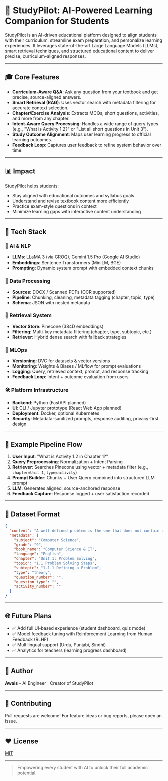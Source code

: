 # 📖 StudyPilot: AI-Powered Learning Companion for Students

StudyPilot is an AI-driven educational platform designed to align students with their curriculum, streamline exam preparation, and personalize learning experiences. It leverages state-of-the-art Large Language Models (LLMs), smart retrieval techniques, and structured educational content to deliver precise, curriculum-aligned responses.

---

## 🎓 Core Features

* **Curriculum-Aware Q\&A**: Ask any question from your textbook and get precise, source-aligned answers.
* **Smart Retrieval (RAG)**: Uses vector search with metadata filtering for accurate context selection.
* **Chapter/Exercise Analysis**: Extracts MCQs, short questions, activities, and more from any chapter.
* **Intent-Aware Query Processing**: Handles a wide range of query types (e.g., "What is Activity 1.2?" or "List all short questions in Unit 3").
* **Study Outcome Alignment**: Maps user learning progress to official learning outcomes.
* **Feedback Loop**: Captures user feedback to refine system behavior over time.

---

## 📊 Impact

StudyPilot helps students:

* Stay aligned with educational outcomes and syllabus goals
* Understand and revise textbook content more efficiently
* Practice exam-style questions in context
* Minimize learning gaps with interactive content understanding

---

## 🚀 Tech Stack

### 🧠 AI & NLP

* **LLMs**: LLaMA 3 (via GROQ), Gemini 1.5 Pro (Google AI Studio)
* **Embeddings**: Sentence Transformers (MiniLM, BGE)
* **Prompting**: Dynamic system prompt with embedded context chunks

### 📂 Data Processing

* **Sources**: DOCX / Scanned PDFs (OCR supported)
* **Pipeline**: Chunking, cleaning, metadata tagging (chapter, topic, type)
* **Schema**: JSON with nested metadata

### 🔎 Retrieval System

* **Vector Store**: Pinecone (384D embeddings)
* **Filtering**: Multi-key metadata filtering (chapter, type, subtopic, etc.)
* **Retriever**: Hybrid dense search with fallback strategies

### 🧰 MLOps

* **Versioning**: DVC for datasets & vector versions
* **Monitoring**: Weights & Biases / MLflow for prompt evaluations
* **Logging**: Query, retrieved context, prompt, and response tracking
* **Feedback Loop**: Intent + outcome evaluation from users

### 🛠️ Platform Infrastructure

* **Backend**: Python (FastAPI planned)
* **UI**: CLI / Jupyter prototype (React Web App planned)
* **Deployment**: Docker, optional Kubernetes
* **Security**: Metadata-sanitized prompts, response auditing, privacy-first design

---

## 🔄 Example Pipeline Flow

1. **User Input**: "What is Activity 1.2 in Chapter 1?"
2. **Query Preprocessing**: Normalization + Intent Parsing
3. **Retriever**: Searches Pinecone using vector + metadata filter (e.g., `chapter=Unit 1`, `type=activity`)
4. **Prompt Builder**: Chunks + User Query combined into structured LLM prompt
5. **LLM**: Generates aligned, source-anchored response
6. **Feedback Capture**: Response logged + user satisfaction recorded

---

## 📃 Dataset Format

```json
{
  "content": "A well-defined problem is the one that does not contain ambiguities...",
  "metadata": {
    "subject": "Computer Science",
    "grade": "9",
    "book_name": "Computer Science & IT",
    "language": "English",
    "chapter": "Unit 1: Problem Solving",
    "topic": "1.1 Problem Solving Steps",
    "subtopic": "1.1.1 Defining a Problem",
    "type": "theory",
    "question_number": "",
    "question_type": "",
    "activity_number": ""
  }
}
```

---

## 🌐 Future Plans

* ✅ Add full UI-based experience (student dashboard, quiz mode)
* ✅ Model feedback tuning with Reinforcement Learning from Human Feedback (RLHF)
* ✅ Multilingual support (Urdu, Punjabi, Sindhi)
* ✅ Analytics for teachers (learning progress dashboard)

---

## 💼 Author

**Awais** - AI Engineer | Creator of StudyPilot

---

## 🏁 Contributing

Pull requests are welcome! For feature ideas or bug reports, please open an issue.

---

## ❤️ License

[MIT](LICENSE)

---

> Empowering every student with AI to unlock their full academic potential.
